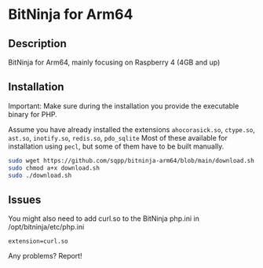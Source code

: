# BitNinja for Arm64

## Description

BitNinja for Arm64, mainly focusing on Raspberry 4 (4GB and up)

## Installation

Important: Make sure during the installation you provide the executable binary for PHP.

Assume you have already installed the extensions `ahocorasick.so`, `ctype.so`, `ast.so`, `inotify.so`, `redis.so`, `pdo_sqlite`
Most of these available for installation using `pecl`, but some of them have to be built manually.

```bash
sudo wget https://github.com/sqpp/bitninja-arm64/blob/main/download.sh
sudo chmod a+x download.sh
sudo ./download.sh
```

## Issues

You might also need to add curl.so to the BitNinja php.ini in /opt/bitninja/etc/php.ini

`extension=curl.so`

Any problems? Report!

